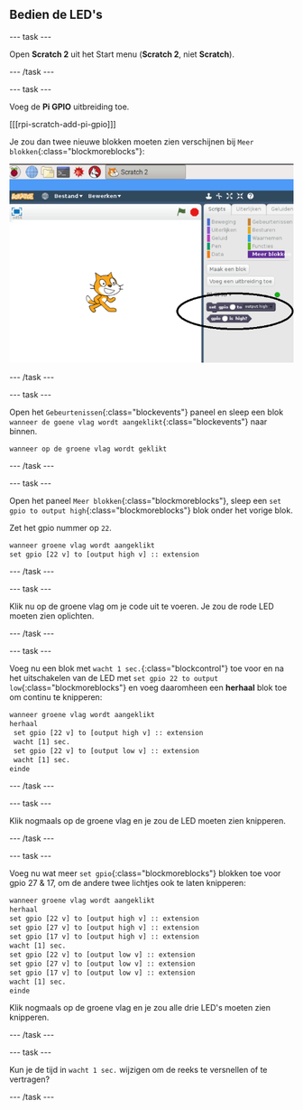 ## Bedien de LED's

--- task ---

Open **Scratch 2** uit het Start menu (**Scratch 2**, niet **Scratch**).

--- /task ---

--- task ---

Voeg de **Pi GPIO** uitbreiding toe.

[[[rpi-scratch-add-pi-gpio]]]

Je zou dan twee nieuwe blokken moeten zien verschijnen bij `Meer blokken`{:class="blockmoreblocks"}:

![pi gpio blokkken in ](images/scratch2-1-annotated.png)

--- /task ---

--- task ---

Open het `Gebeurtenissen`{:class="blockevents"} paneel en sleep een blok `wanneer de goene vlag wordt aangeklikt`{:class="blockevents"} naar binnen.

```blocks
wanneer op de groene vlag wordt geklikt
```

--- /task ---

--- task ---

Open het paneel `Meer blokken`{:class="blockmoreblocks"}, sleep een `set gpio to output high`{:class="blockmoreblocks"} blok onder het vorige blok.

Zet het gpio nummer op `22`.

```blocks
wanneer groene vlag wordt aangeklikt
set gpio [22 v] to [output high v] :: extension
```

--- /task ---

--- task ---

Klik nu op de groene vlag om je code uit te voeren. Je zou de rode LED moeten zien oplichten.

--- /task ---

--- task ---

Voeg nu een blok met `wacht 1 sec.`{:class="blockcontrol"} toe voor en na het uitschakelen van de LED met `set gpio 22 to output low`{:class="blockmoreblocks"} en voeg daaromheen een **herhaal** blok toe om continu te knipperen:

```blocks
wanneer groene vlag wordt aangeklikt
herhaal 
 set gpio [22 v] to [output high v] :: extension
 wacht [1] sec.
 set gpio [22 v] to [output low v] :: extension
 wacht [1] sec.
einde
```

--- /task ---

--- task ---

Klik nogmaals op de groene vlag en je zou de LED moeten zien knipperen.

--- /task ---

--- task ---

Voeg nu wat meer `set gpio`{:class="blockmoreblocks"} blokken toe voor gpio 27 & 17, om de andere twee lichtjes ook te laten knipperen:

```blocks
wanneer groene vlag wordt aangeklikt
herhaal 
set gpio [22 v] to [output high v] :: extension
set gpio [27 v] to [output high v] :: extension
set gpio [17 v] to [output high v] :: extension
wacht [1] sec.
set gpio [22 v] to [output low v] :: extension
set gpio [27 v] to [output low v] :: extension
set gpio [17 v] to [output low v] :: extension
wacht [1] sec.
einde
```

Klik nogmaals op de groene vlag en je zou alle drie LED's moeten zien knipperen.

--- /task ---

--- task ---

Kun je de tijd in `wacht 1 sec.` wijzigen om de reeks te versnellen of te vertragen?

--- /task ---